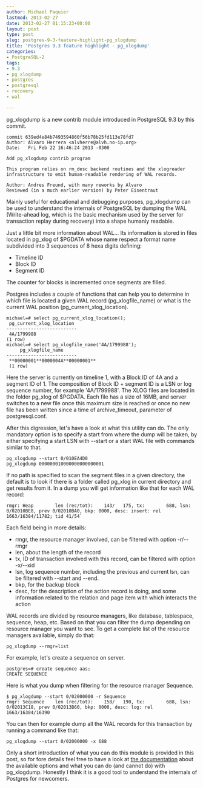 ```yaml
---
author: Michael Paquier
lastmod: 2013-02-27
date: 2013-02-27 01:15:23+00:00
layout: post
type: post
slug: postgres-9-3-feature-highlight-pg_xlogdump
title: 'Postgres 9.3 feature highlight - pg_xlogdump'
categories:
- PostgreSQL-2
tags:
- 9.3
- pg_xlogdump
- postgres
- postgresql
- recovery
- wal

---
```


pg_xlogdump is a new contrib module introduced in PostgreSQL 9.3 by this commit.

    commit 639ed4e84b7493594860f56b78b25fd113e78fd7
    Author: Alvaro Herrera <alvherre@alvh.no-ip.org>
    Date:   Fri Feb 22 16:46:24 2013 -0300

    Add pg_xlogdump contrib program

    This program relies on rm_desc backend routines and the xlogreader
    infrastructure to emit human-readable rendering of WAL records.

    Author: Andres Freund, with many reworks by Alvaro
    Reviewed (in a much earlier version) by Peter Eisentraut

Mainly useful for educational and debugging purposes, pg\_xlogdump can be used to understand the internals of PostgreSQL by dumping the WAL (Write-ahead log, which is the basic mechanism used by the server for transaction replay during recovery) into a shape humanly readable.

Just a little bit more information about WAL... Its information is stored in files located in pg\_xlog of $PGDATA whose name respect a format name subdivided into 3 sequences of 8 hexa digits defining:

  * Timeline ID
  * Block ID
  * Segment ID

The counter for blocks is incremented once segments are filled.

Postgres includes a couple of functions that can help you to determine in which file is located a given WAL record (pg\_xlogfile\_name) or what is the current WAL position (pg\_current\_xlog\_location).

    michael=# select pg_current_xlog_location();
     pg_current_xlog_location 
    --------------------------
     4A/1799988
    (1 row)
    michael=# select pg_xlogfile_name('4A/1799988');
         pg_xlogfile_name     
    --------------------------
     **00000001**0000004A**00000001**
     (1 row)

Here the server is currently on timeline 1, with a Block ID of 4A and a segment ID of 1. The composition of Block ID + segment ID is a LSN or log sequence number, for example '4A/1799988'. The XLOG files are located in the folder pg\_xlog of $PGDATA. Each file has a size of 16MB, and server switches to a new file once this maximum size is reached or once no new file has been written since a time of archive\_timeout, parameter of postgresql.conf.

After this digression, let's have a look at what this utility can do.
The only mandatory option is to specify a start from where the dump will be taken, by either specifying a start LSN with --start or a start WAL file with commands similar to that.

    pg_xlogdump --start 0/010EA4D0
    pg_xlogdump 000000010000000000000001

If no path is specified to scan the segment files in a given directory, the default is to look if there is a folder called pg\_xlog in current directory and get results from it.
In a dump you will get information like that for each WAL record:

    rmgr: Heap        len (rec/tot):    143/   175, tx:        688, lsn: 0/02010BE8, prev 0/02010BA0, bkp: 0000, desc: insert: rel 1663/16384/11782; tid 41/54`

Each field being in more details:

  * rmgr, the resource manager involved, can be filtered with option -r/--rmgr
  * len, about the length of the record
  * tx, ID of transaction involved with this record, can be filtered with option -x/--xid
  * lsn, log sequence number, including the previous and current lsn, can be filtered with --start and --end.
  * bkp, for the backup block
  * desc, for the description of the action record is doing, and some information related to the relation and page item with which interacts the action

WAL records are divided by resource managers, like database, tablespace, sequence, heap, etc. Based on that you can filter the dump depending on resource manager you want to see. To get a complete list of the resource managers available, simply do that:

    pg_xlogdump --rmgr=list

For example, let's create a sequence on server.

    postgres=# create sequence aas;
    CREATE SEQUENCE

Here is what you dump when filtering  for the resource manager Sequence.

    $ pg_xlogdump --start 0/02000000 -r Sequence
    rmgr: Sequence    len (rec/tot):    158/   190, tx:        688, lsn: 0/02013C18, prev 0/02013B60, bkp: 0000, desc: log: rel 1663/16384/16390

You can then for example dump all the WAL records for this transaction by running a command like that:

    pg_xlogdump --start 0/02000000 -x 688

Only a short introduction of what you can do this module is provided in this post, so for fore details feel free to have a look at [the documentation](https://www.postgresql.org/docs/devel/static/pgxlogdump.html) about the available options and what you can do (and cannot do) with pg\_xlogdump. Honestly I think it is a good tool to understand the internals of Postgres for newcomers.
